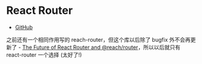 # React Router

- [GitHub](https://github.com/ReactTraining/react-router)

之前还有一个相同作用写的 reach-router，但这个库以后除了 bugfix 外不会再更新了 - [The Future of React Router and @reach/router](https://reacttraining.com/blog/reach-react-router-future/)，所以以后就只有 react-router 一个选择 (太好了!)
